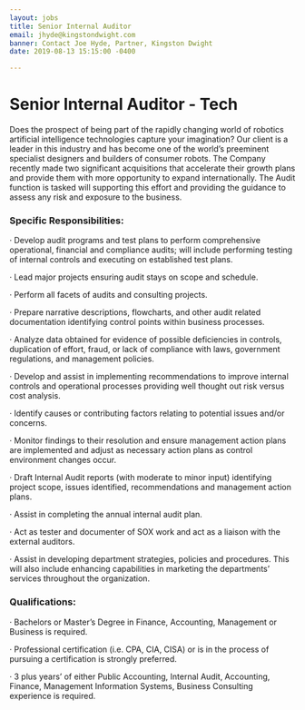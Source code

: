 ```yaml
---
layout: jobs
title: Senior Internal Auditor
email: jhyde@kingstondwight.com
banner: Contact Joe Hyde, Partner, Kingston Dwight
date: 2019-08-13 15:15:00 -0400

---
```

# **Senior Internal Auditor - Tech**

Does the prospect of being part of the rapidly changing world of robotics artificial intelligence technologies capture your imagination? Our client is a leader in this industry and has become one of the world’s preeminent specialist designers and builders of consumer robots. The Company recently made two significant acquisitions that accelerate their growth plans and provide them with more opportunity to expand internationally. The Audit function is tasked will supporting this effort and providing the guidance to assess any risk and exposure to the business.

### **Specific Responsibilities:**

· Develop audit programs and test plans to perform comprehensive operational, financial and compliance audits; will include performing testing of internal controls and executing on established test plans.

· Lead major projects ensuring audit stays on scope and schedule.

· Perform all facets of audits and consulting projects.

· Prepare narrative descriptions, flowcharts, and other audit related documentation identifying control points within business processes.

· Analyze data obtained for evidence of possible deficiencies in controls, duplication of effort, fraud, or lack of compliance with laws, government regulations, and management policies.

· Develop and assist in implementing recommendations to improve internal controls and operational processes providing well thought out risk versus cost analysis.

· Identify causes or contributing factors relating to potential issues and/or concerns.

· Monitor findings to their resolution and ensure management action plans are implemented and adjust as necessary action plans as control environment changes occur.

· Draft Internal Audit reports (with moderate to minor input) identifying project scope, issues identified, recommendations and management action plans.

· Assist in completing the annual internal audit plan.

· Act as tester and documenter of SOX work and act as a liaison with the external auditors.

· Assist in developing department strategies, policies and procedures. This will also include enhancing capabilities in marketing the departments’ services throughout the organization.

### **Qualifications:**

· Bachelors or Master’s Degree in Finance, Accounting, Management or Business is required.

· Professional certification (i.e. CPA, CIA, CISA) or is in the process of pursuing a certification is strongly preferred.

· 3 plus years’ of either Public Accounting, Internal Audit, Accounting, Finance, Management Information Systems, Business Consulting experience is required.